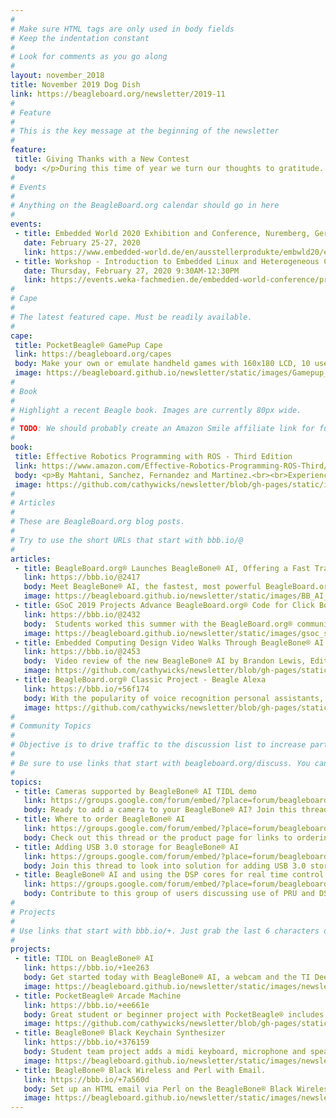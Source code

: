 ```yaml
---
# 
# Make sure HTML tags are only used in body fields
# Keep the indentation constant
# 
# Look for comments as you go along
#
layout: november_2018
title: November 2019 Dog Dish
link: https://beagleboard.org/newsletter/2019-11
#
# Feature
#
# This is the key message at the beginning of the newsletter
#
feature:
 title: Giving Thanks with a New Contest
 body: </p>During this time of year we turn our thoughts to gratitude.  Here at BeagleBoard.org® we have so much to be thankful for. Our community is amazing and provides inspiration, support and encouragement to thousands of innovators across the globe.  <br /> <strong>BeagleBone® AI Free Board Contest</strong><br /> With this thankfulness in mind, we are enabling a new competition.  The world of AI presents exciting challenges and innovations that we would have never dreamed possible when BeagleBoard.org began.  We want to help our community reach those new levels. Enter your idea for a project using the new <a href="https://beagleboard.org/ai">BeagleBone® AI</a> on  <a href="https://beagleboard.org/give">this form</a>  We will choose 10 entries to ship a FREE BeagleBone® AI board to build and demonstrate their idea. Selections will be made and boards shipped by 12/15/2019.  Finish and  <a href="https://beagleboard.org/p">post your project by February 1</a> and BeagleBoard.org® will highlight your project at Embedded World 2020. <br />Email me at <a href="mailto:christi@beagleboard.org">christi@beagleboard.org</a> for questions. We look forward to receiving your project idea and request for a free BeagleBone® AI Board!<br>&mdash;<strong>Christine Long</strong>, <em>Executive Director</em></p>
#
# Events
#
# Anything on the BeagleBoard.org calendar should go in here
#
events:
 - title: Embedded World 2020 Exhibition and Conference, Nuremberg, Germany
   date: February 25-27, 2020 
   link: https://www.embedded-world.de/en/ausstellerprodukte/embwld20/exhibitor-47280394/beagleboard-org-foundation
 - title: Workshop - Introduction to Embedded Linux and Heterogeneous Computing Using BeagleBone AI at Embedded World 2020, Nuremberg, Germany (Class 3.4)
   date: Thursday, February 27, 2020 9:30AM-12:30PM
   link: https://events.weka-fachmedien.de/embedded-world-conference/program/
#
# Cape
#
# The latest featured cape. Must be readily available.
#
cape:
 title: PocketBeagle® GamePup Cape
 link: https://beagleboard.org/capes
 body: Make your own or emulate handheld games with 160x180 LCD, 10 user programmable buttons, buzzer, LiPo support and more.
 image: https://beagleboard.github.io/newsletter/static/images/Gamepup_80px.jpg
#
# Book
#
# Highlight a recent Beagle book. Images are currently 80px wide.
# 
# TODO: We should probably create an Amazon Smile affiliate link for future books.
#
book:
 title: Effective Robotics Programming with ROS - Third Edition
 link: https://www.amazon.com/Effective-Robotics-Programming-ROS-Third/dp/1786463652
 body: <p>By Mahtani, Sanchez, Fernandez and Martinez.<br><br>Experienced or beginner, this comprehensive book will help you ill help you find your way through the ROS framework and build great robots! </p>
 image: https://github.com/cathywicks/newsletter/blob/gh-pages/static/images/ROSbookx80.jpg
#
# Articles
#
# These are BeagleBoard.org blog posts.
#
# Try to use the short URLs that start with bbb.io/@
#
articles:
 - title: BeagleBoard.org® Launches BeagleBone® AI, Offering a Fast Track to Getting Started with Artificial Intelligence
   link: https://bbb.io/@2417
   body: Meet BeagleBone® AI, the fastest, most powerful BeagleBoard.org® low cost board yet and the answer to the community’s request to see the next major advancement in the BeagleBone® family
   image: https://beagleboard.github.io/newsletter/static/images/BB_AI_BeautyAngle_280px.jpg
 - title: GSoC 2019 Projects Advance BeagleBoard.org® Code for Click Boards, PRU and Xen Hypervisor
   link: https://bbb.io/@2432
   body:  Students worked this summer with the BeagleBoard.org® community and through Google Summer of Code, contributing projects that will help both new and advanced developers ranging from adding new click boards to programming PRUs to Xen hypervisor. 
   image: https://beagleboard.github.io/newsletter/static/images/gsoc_social_280px.jpg
 - title: Embedded Computing Design Video Walks Through BeagleBone® AI
   link: https://bbb.io/@2453
   body:  Video review of the new BeagleBone® AI by Brandon Lewis, Editor-in-Chief of Embedded Computing Design and expert in development boards.  Walk through the features and benefits for AI projects.
   image: https://github.com/cathywicks/newsletter/blob/gh-pages/static/images/BBAI_vidx280.png
 - title: BeagleBoard.org® Classic Project - Beagle Alexa
   link: https://bbb.io/+56f174
   body: With the popularity of voice recognition personal assistants, this community member creates his own personalized Alexa-style IoT platform with BeagleBone® and provides great instructions to build your own.
   image: https://github.com/cathywicks/newsletter/blob/gh-pages/static/images/beaglealexa280px.jpg
#
# Community Topics
#
# Objective is to drive traffic to the discussion list to increase participation.
#
# Be sure to use links that start with beagleboard.org/discuss. You can grab the links from there.
#
topics:
 - title: Cameras supported by BeagleBone® AI TIDL demo
   link: https://groups.google.com/forum/embed/?place=forum/beagleboard&showsearch=true&showpopout=true&showtabs=false&hideforumtitle=true&parenturl=https%3A%2F%2Fbeagleboard.org%2Fdiscuss#!category-topic/beagleboard/newbies/4SBk_JBiKQQ
   body: Ready to add a camera to your BeagleBone® AI? Join this thread for tips from other users.
 - title: Where to order BeagleBone® AI
   link: https://groups.google.com/forum/embed/?place=forum/beagleboard&showsearch=true&showpopout=true&showtabs=false&hideforumtitle=true&parenturl=https%3A%2F%2Fbeagleboard.org%2Fdiscuss#!category-topic/beagleboard/beaglebone-ai/h7tc6DP7bLs
   body: Check out this thread or the product page for links to ordering the new BeagleBone® AI
 - title: Adding USB 3.0 storage for BeagleBone® AI
   link: https://groups.google.com/forum/embed/?place=forum/beagleboard&showsearch=true&showpopout=true&showtabs=false&hideforumtitle=true&parenturl=https%3A%2F%2Fbeagleboard.org%2Fdiscuss#!category-topic/beagleboard/beaglebone-ai/4mEiIqqUMYo
   body: Join this thread to look into solution for adding USB 3.0 storage in a NAS-style enclosure.
 - title: BeagleBone® AI and using the DSP cores for real time control
   link: https://groups.google.com/forum/embed/?place=forum/beagleboard&showsearch=true&showpopout=true&showtabs=false&hideforumtitle=true&parenturl=https%3A%2F%2Fbeagleboard.org%2Fdiscuss#!category-topic/beagleboard/beaglebone-ai/sJ2Kd65DhwQ
   body: Contribute to this group of users discussing use of PRU and DSP  for real-time
#
# Projects
#
# Use links that start with bbb.io/+. Just grab the last 6 characters of the project URL to put at the end.
#
projects:
 - title: TIDL on BeagleBone® AI
   link: https://bbb.io/+1ee263
   body: Get started today with BeagleBone® AI, a webcam and the TI Deep Learning Library. Project includes detailed video tutorial. 
   image: https://beagleboard.github.io/newsletter/static/images/newsletter-2019-08_0005.jpg
 - title: PocketBeagle® Arcade Machine
   link: https://bbb.io/+ee661e
   body: Great student or beginner project with PocketBeagle® includes all instructions and fritzing diagram to build multi-game machine
   image: https://github.com/cathywicks/newsletter/blob/gh-pages/static/images/arcade270px.jpg
 - title: BeagleBone® Black Keychain Synthesizer
   link: https://bbb.io/+376159
   body: Student team project adds a midi keyboard, microphone and speakers for that composer on the go!
   image: https://beagleboard.github.io/newsletter/static/images/newsletter-2019-08_0007.jpg
 - title: BeagleBone® Black Wireless and Perl with Email.
   link: https://bbb.io/+7a560d
   body: Set up an HTML email via Perl on the BeagleBone® Black Wireless with some G-mail. 
   image: https://beagleboard.github.io/newsletter/static/images/newsletter-2019-08_0008.png
---
```



